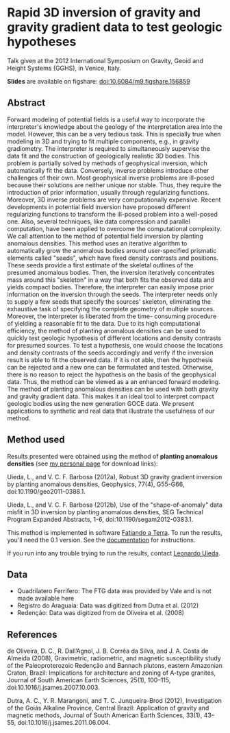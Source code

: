 # Rapid 3D inversion of gravity and gravity gradient data to test geologic hypotheses

Talk given at the 2012 International Symposium on Gravity, Geoid and Height
Systems (GGHS), in Venice, Italy.

**Slides** are available on figshare:
[doi:10.6084/m9.figshare.156859](http://dx.doi.org/10.6084/m9.figshare.156859)

## Abstract

Forward modeling of potential fields is a useful way to incorporate the
interpreter's knowledge about the geology of the interpretation area into the
model. However, this can be a very tedious task. This is specially true when
modeling in 3D and trying to fit multiple components, e.g., in gravity
gradiometry. The interpreter is required to simultaneously supervise the data
fit and the construction of geologically realistic 3D bodies. This problem is
partially solved by methods of geophysical inversion, which automatically fit
the data. Conversely, inverse problems introduce other challenges of their own.
Most geophysical inverse problems are ill-posed because their solutions are
neither unique nor stable. Thus, they require the introduction of prior
information, usually through regularizing functions. Moreover, 3D inverse
problems are very computationally expensive. Recent developments in potential
field inversion have proposed different regularizing functions to transform
the ill-posed problem into a well-posed one. Also, several techniques, like
data compression and parallel computation, have been applied to overcome the
computational complexity. We call attention to the method of potential field
inversion by planting anomalous densities. This method uses an iterative
algorithm to automatically grow the anomalous bodies around user-specified
prismatic elements called "seeds", which have fixed density contrasts and
positions. These seeds provide a first estimate of the skeletal outlines of
the presumed anomalous bodies. Then, the inversion iteratively concentrates
mass around this "skeleton" in a way that both fits the observed data and
yields compact bodies. Therefore, the interpreter can easily impose prior
information on the inversion through the seeds. The interpreter needs only to
supply a few seeds that specify the sources' skeleton, eliminating the
exhaustive task of specifying the complete geometry of multiple sources.
Moreover, the interpreter is liberated from the time- consuming procedure of
yielding a reasonable fit to the data. Due to its high computational
efficiency, the method of planting anomalous densities can be used to quickly
test geologic hypothesis of different locations and density contrasts for
presumed sources. To test a hypothesis, one would choose the locations and
density contrasts of the seeds accordingly and verify if the inversion result
is able to fit the observed data. If it is not able, then the hypothesis can
be rejected and a new one can be formulated and tested. Otherwise, there is no
reason to reject the hypothesis on the basis of the geophysical data. Thus,
the method can be viewed as a an enhanced forward modeling. The method of
planting anomalous densities can be used with both gravity and gravity gradient
data. This makes it an ideal tool to interpret compact geologic bodies using
the new generation GOCE data. We present applications to synthetic and real
data that illustrate the usefulness of our method.

## Method used

Results presented were obtained using the method of
**planting anomalous densities**
(see [my personal page](http://www.fatiando.org/people/uieda/)
for download links):

Uieda, L., and V. C. F. Barbosa (2012a), Robust 3D gravity gradient inversion
by planting anomalous densities, Geophysics, 77(4), G55-G66,
doi:10.1190/geo2011-0388.1.

Uieda, L., and V. C. F. Barbosa (2012b), Use of the "shape-of-anomaly" data
misfit in 3D inversion by planting anomalous densities, SEG Technical Program
Expanded Abstracts, 1-6, doi:10.1190/segam2012-0383.1.

This method is implemented in software
[Fatiando a Terra](https://github.com/leouieda/fatiando).
To run the results, you'll need the 0.1 version.
See the [documentation](https://fatiando.readthedocs.org/en/Version0.1/)
for instructions.

If you run into any trouble trying to run the results, contact
[Leonardo Uieda](http://www.fatiando.org/people/uieda/).


## Data

* Quadrilatero Ferrifero: The FTG data was provided by Vale and is not made available here
* Registro do Araguaia: Data was digitized from Dutra et al. (2012)
* Redenção: Data was digitized from de Oliveira et al. (2008)


## References

de Oliveira, D. C., R. Dall’Agnol, J. B. Corrêa da Silva, and J. A. Costa de Almeida (2008), Gravimetric, radiometric, and magnetic susceptibility study of the Paleoproterozoic Redenção and Bannach plutons, eastern Amazonian Craton, Brazil: Implications for architecture and zoning of A-type granites, Journal of South American Earth Sciences, 25(1), 100–115, doi:10.1016/j.jsames.2007.10.003.

Dutra, A. C., Y. R. Marangoni, and T. C. Junqueira-Brod (2012), Investigation of the Goiás Alkaline Province, Central Brazil: Application of gravity and magnetic methods, Journal of South American Earth Sciences, 33(1), 43–55, doi:10.1016/j.jsames.2011.06.004.


